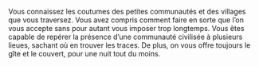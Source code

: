 ﻿---
id: background_traveler_fr.md#aptitude--voyageur
name: 'Aptitude : Voyageur'
---
Vous connaissez les coutumes des petites communautés et des villages que vous traversez. Vous avez compris comment faire en sorte que l’on vous accepte sans pour autant vous imposer trop longtemps. Vous êtes capable de repérer la présence d’une communauté civilisée à plusieurs lieues, sachant où en trouver les traces. De plus, on vous offre toujours le gîte et le couvert, pour une nuit tout du moins.

